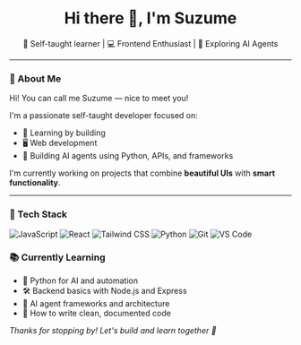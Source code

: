 <h1 align="center">Hi there 👋, I'm Suzume</h1>

<p align="center">
  🌱 Self-taught learner | 💻 Frontend Enthusiast | 🤖 Exploring AI Agents
</p>

---

### 🚀 About Me

Hi! You can call me Suzume — nice to meet you!

I'm a passionate self-taught developer focused on:
- 🧠 Learning by building
- 🖥️ Web development 
- 🤖 Building AI agents using Python, APIs, and frameworks

I'm currently working on projects that combine **beautiful UIs** with **smart functionality**.

---

### 🧰 Tech Stack

![JavaScript](https://img.shields.io/badge/-JavaScript-F7DF1E?logo=javascript&logoColor=000)
![React](https://img.shields.io/badge/-React-61DAFB?logo=react&logoColor=000)
![Tailwind CSS](https://img.shields.io/badge/-Tailwind-06B6D4?logo=tailwindcss&logoColor=fff)
![Python](https://img.shields.io/badge/-Python-3776AB?logo=python&logoColor=fff)
![Git](https://img.shields.io/badge/-Git-F05032?logo=git&logoColor=fff)
![VS Code](https://img.shields.io/badge/-VSCode-007ACC?logo=visual-studio-code&logoColor=fff)


### 📚 Currently Learning

- 🧩 Python for AI and automation
- 🛠️ Backend basics with Node.js and Express
- 🧠 AI agent frameworks and architecture
- 📘 How to write clean, documented code





_Thanks for stopping by! Let's build and learn together 🚀_
